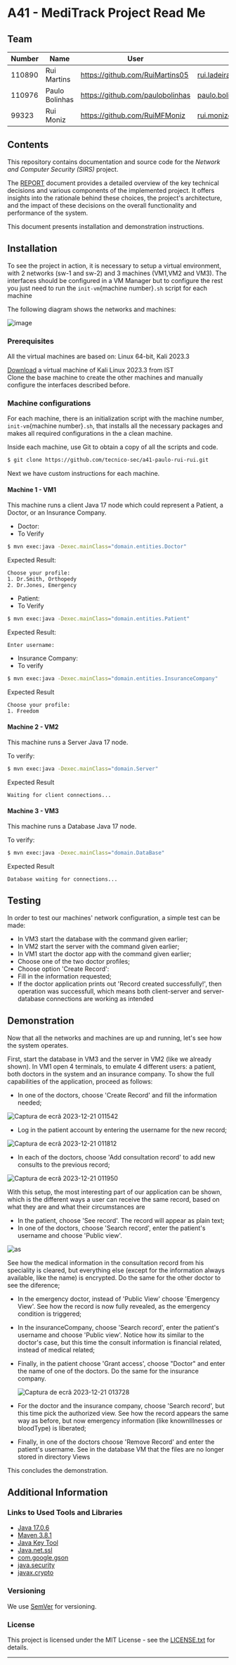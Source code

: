 # A41 - MediTrack Project Read Me


## Team

| Number   | Name                | User                               | E-mail                                   |
| -------  | ------------------- | ---------------------------------- | ---------------------------------------- |
| 110890   | Rui Martins         | <https://github.com/RuiMartins05>  | <rui.ladeira.martins@tecnico.ulisboa.pt> |
| 110976   | Paulo Bolinhas      | <https://github.com/paulobolinhas> | <paulo.bolinhas@tecnico.ulisboa.pt>      |
| 99323    | Rui Moniz           | <https://github.com/RuiMFMoniz>    | <rui.moniz@tecnico.ulisboa.pt>           |

## Contents

This repository contains documentation and source code for the *Network and Computer Security (SIRS)* project.

The [REPORT](REPORT.md) document provides a detailed overview of the key technical decisions and various components of the implemented project.
It offers insights into the rationale behind these choices, the project's architecture, and the impact of these decisions on the overall functionality and performance of the system.

This document presents installation and demonstration instructions.

## Installation

To see the project in action, it is necessary to setup a virtual environment, with 2 networks (sw-1 and sw-2) and 3 machines (VM1,VM2 and VM3). 
The interfaces should be configured in a VM Manager but to configure the rest you just need to run the `init-vm`{machine number}`.sh` script for each machine

The following diagram shows the networks and machines:

![image](https://github.com/tecnico-sec/a41-paulo-rui-rui/assets/82532379/90383569-c9c2-4856-9e4c-06794ac05f0f)


### Prerequisites

All the virtual machines are based on: Linux 64-bit, Kali 2023.3  

[Download](https://turbina.gsd.inesc-id.pt/csf2324/resources/kali-linux-2023.2a-installer-amd64.iso) a virtual machine of Kali Linux 2023.3 from IST  
Clone the base machine to create the other machines and manually configure the interfaces described before.

### Machine configurations

For each machine, there is an initialization script with the machine number, `init-vm`{machine number}`.sh`, that installs all the necessary packages and makes all required configurations in the a clean machine.

Inside each machine, use Git to obtain a copy of all the scripts and code.

```sh
$ git clone https://github.com/tecnico-sec/a41-paulo-rui-rui.git
```

Next we have custom instructions for each machine.

#### Machine 1 - VM1

This machine runs a client Java 17 node which could represent a Patient, a Doctor, or an Insurance Company.

- Doctor:
- To Verify
```sh
$ mvn exec:java -Dexec.mainClass="domain.entities.Doctor"
```
Expected Result:
```
Choose your profile: 
1. Dr.Smith, Orthopedy
2. Dr.Jones, Emergency
```

- Patient:
- To Verify
```sh
$ mvn exec:java -Dexec.mainClass="domain.entities.Patient"
```
Expected Result:
```
Enter username:
```
- Insurance Company:
- To verify
```sh
$ mvn exec:java -Dexec.mainClass="domain.entities.InsuranceCompany"
```
Expected Result
```
Choose your profile: 
1. Freedom
```

####  Machine 2 - VM2

This machine runs a Server Java 17 node.

To verify:

```sh
$ mvn exec:java -Dexec.mainClass="domain.Server"
```
Expected Result
```
Waiting for client connections...
```

####  Machine 3 - VM3

This machine runs a Database Java 17 node.

To verify:

```sh
$ mvn exec:java -Dexec.mainClass="domain.DataBase"
```
Expected Result
```
Database waiting for connections...
```

## Testing

In order to test our machines' network configuration, a simple test can be made:
- In VM3 start the database with the command given earlier;
- In VM2 start the server with the command given earlier;
- In VM1 start the doctor app with the command given earlier;
- Choose one of the two doctor profiles;
- Choose option 'Create Record':
- Fill in the information requested;
- If the doctor application prints out 'Record created successfully!', then operation was successfull, which means both client-server and server-database
  connections are working as intended
## Demonstration

Now that all the networks and machines are up and running, let's see how the system operates.

First, start the database in VM3 and the server in VM2 (like we already shown). In VM1 open 4 terminals, to emulate 4 different users: a patient, both doctors in the system and an insurance company. To show the full capabilities of the application, proceed as follows:

- In one of the doctors, choose 'Create Record' and fill the information needed;

  
![Captura de ecrã 2023-12-21 011542](https://github.com/tecnico-sec/a41-paulo-rui-rui/assets/107137952/7ed523f7-af29-470c-a342-6aa12e68013f)


- Log in the patient account by entering the username for the new record;

 
![Captura de ecrã 2023-12-21 011812](https://github.com/tecnico-sec/a41-paulo-rui-rui/assets/107137952/ad84ef4a-eacb-47d5-a4e3-ec84524b5bae)


- In each of the doctors, choose 'Add consultation record' to add new consults to the previous record;

 
![Captura de ecrã 2023-12-21 011950](https://github.com/tecnico-sec/a41-paulo-rui-rui/assets/107137952/44728bab-160a-475d-82d7-038c8d4ce62b)


With this setup, the most interesting part of our application can be shown, which is the different ways a user can receive the same record, based on
what they are and what their circumstances are

- In the patient, choose 'See record'. The record will appear as plain text;
- In one of the doctors, choose 'Search record', enter the patient's username and choose 'Public view'.


![as](https://github.com/tecnico-sec/a41-paulo-rui-rui/assets/107137952/dd460638-5f35-4c3f-b514-e5999bff46e8)


  See how the medical information in the consultation record from his speciality is cleared, but everything else (except for the information always
  available, like the name) is encrypted. Do the same for the other doctor to see the diference;
- In the emergency doctor, instead of 'Public View' choose 'Emergency View'. See how the record is now fully revealed, as the emergency condition is triggered;
- In the insuranceCompany, choose 'Search record', enter the patient's username and choose 'Public view'. Notice how its similar to the doctor's case, but this
  time the consult information is financial related, instead of medical related;
- Finally, in the patient choose 'Grant access', choose "Doctor" and enter the name of one of the doctors. Do the same for the insurance company.


  ![Captura de ecrã 2023-12-21 013728](https://github.com/tecnico-sec/a41-paulo-rui-rui/assets/107137952/858517a3-1211-4530-ab7d-c4ccc50a8bbc)


- For the doctor and the insurance company, choose 'Search record', but this time pick the authorized view. See how the record appears the same way as before, but
  now emergency information (like knownIllnesses or bloodType) is liberated;
- Finally, in one of the doctors choose 'Remove Record' and enter the patient's username. See in the database VM that the files are no longer stored in directory Views

This concludes the demonstration.


## Additional Information

### Links to Used Tools and Libraries

- [Java 17.0.6](https://openjdk.java.net/)
- [Maven 3.8.1](https://maven.apache.org/)
- [Java Key Tool](https://docs.oracle.com/javase/8/docs/technotes/tools/unix/keytool.html)
- [Java.net.ssl](https://docs.oracle.com/javase/8/docs/api/javax/net/ssl/package-summary.html)
- [com.google.gson](https://javadoc.io/doc/com.google.code.gson/gson/latest/com.google.gson/module-summary.html)
- [java.security](https://docs.oracle.com/javase/8/docs/api/java/security/package-summary.html)
- [javax.crypto](https://docs.oracle.com/javase/8/docs/api/javax/crypto/package-summary.html)

### Versioning

We use [SemVer](http://semver.org/) for versioning.  

### License

This project is licensed under the MIT License - see the [LICENSE.txt](LICENSE.txt) for details.

----
